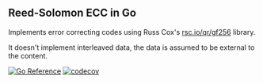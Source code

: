 Reed-Solomon ECC in Go
----------------------

Implements error correcting codes using Russ Cox's
[rsc.io/qr/gf256](https://rsc.io/qr/gf256) library.

It doesn't implement interleaved data, the data is assumed to be external to the
content.

[![Go
Reference](https://pkg.go.dev/badge/github.com/maruel/rs.svg)](https://pkg.go.dev/github.com/maruel/rs)
[![codecov](https://codecov.io/gh/maruel/rs/branch/main/graph/badge.svg?token=okybJn72OX)](https://codecov.io/gh/maruel/rs)
